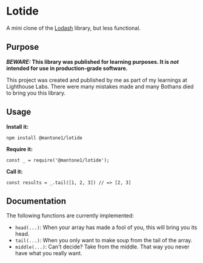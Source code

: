 # Lotide

A mini clone of the [Lodash](https://lodash.com) library, but less functional.

## Purpose

**_BEWARE:_ This library was published for learning purposes. It is _not_ intended for use in production-grade software.**

This project was created and published by me as part of my learnings at Lighthouse Labs. There were many mistakes made and many Bothans died to bring you this library.

## Usage

**Install it:**

`npm install @mantone1/lotide`

**Require it:**

`const _ = require('@mantone1/lotide');`

**Call it:**

`const results = _.tail([1, 2, 3]) // => [2, 3]`

## Documentation

The following functions are currently implemented:

* `head(...)`: When your array has made a fool of you, this will bring you its head.
* `tail(...)`: When you only want to make soup from the tail of the array.
* `middle(...)`: Can't decide? Take from the middle. That way you never have what you really want.